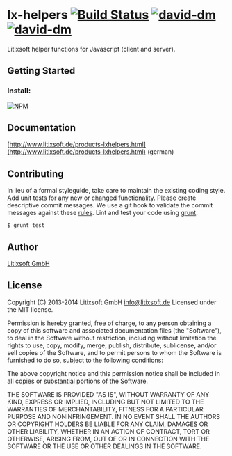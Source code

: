 # lx-helpers [![Build Status](https://img.shields.io/travis/litixsoft/lx-helpers/master.svg)](https://travis-ci.org/litixsoft/lx-helpers) [![david-dm](https://david-dm.org/litixsoft/lx-helpers.png)](https://david-dm.org/litixsoft/lx-helpers/) [![david-dm](https://david-dm.org/litixsoft/lx-helpers/dev-status.png)](https://david-dm.org/litixsoft/lx-helpers#info=devDependencies&view=table)

Litixsoft helper functions for Javascript (client and server).

## Getting Started

### Install:

[![NPM](https://nodei.co/npm/lx-helpers.png??downloads=true&stars=true)](https://nodei.co/npm/lx-helpers/)

## Documentation
[http://www.litixsoft.de/products-lxhelpers.html](http://www.litixsoft.de/products-lxhelpers.html) (german)

## Contributing
In lieu of a formal styleguide, take care to maintain the existing coding style. Add unit tests for any new or changed functionality. Please create descriptive commit messages.
We use a git hook to validate the commit messages against these [rules](https://docs.google.com/document/d/1QrDFcIiPjSLDn3EL15IJygNPiHORgU1_OOAqWjiDU5Y/edit#heading=h.uyo6cb12dt6w).
Lint and test your code using [grunt](http://gruntjs.com/).

    $ grunt test

## Author
[Litixsoft GmbH](http://www.litixsoft.de)

## License
Copyright (C) 2013-2014 Litixsoft GmbH <info@litixsoft.de>
Licensed under the MIT license.

Permission is hereby granted, free of charge, to any person obtaining a copy
of this software and associated documentation files (the "Software"), to deal
in the Software without restriction, including without limitation the rights
to use, copy, modify, merge, publish, distribute, sublicense, and/or sell
copies of the Software, and to permit persons to whom the Software is
furnished to do so, subject to the following conditions:

The above copyright notice and this permission notice shall be included in
all copies or substantial portions of the Software.

THE SOFTWARE IS PROVIDED "AS IS", WITHOUT WARRANTY OF ANY KIND, EXPRESS OR
IMPLIED, INCLUDING BUT NOT LIMITED TO THE WARRANTIES OF MERCHANTABILITY,
FITNESS FOR A PARTICULAR PURPOSE AND NONINFRINGEMENT. IN NO EVENT SHALL THE
AUTHORS OR COPYRIGHT HOLDERS BE LIABLE FOR ANY CLAIM, DAMAGES OR OTHER
LIABILITY, WHETHER IN AN ACTION OF CONTRACT, TORT OR OTHERWISE, ARISING FROM,
OUT OF OR IN CONNECTION WITH THE SOFTWARE OR THE USE OR OTHER DEALINGS IN
THE SOFTWARE.
